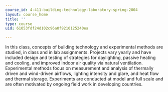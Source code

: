 ```yaml
---
course_id: 4-411-building-technology-laboratory-spring-2004
layout: course_home
title: ''
type: course
uid: 61053fdf24d102c96a0f9210125240ea

---
```

In this class, concepts of building technology and experimental methods are studied, in class and in lab assignments. Projects vary yearly and have included design and testing of strategies for daylighting, passive heating and cooling, and improved indoor air quality via natural ventilation. Experimental methods focus on measurement and analysis of thermally driven and wind-driven airflows, lighting intensity and glare, and heat flow and thermal storage. Experiments are conducted at model and full scale and are often motivated by ongoing field work in developing countries.
